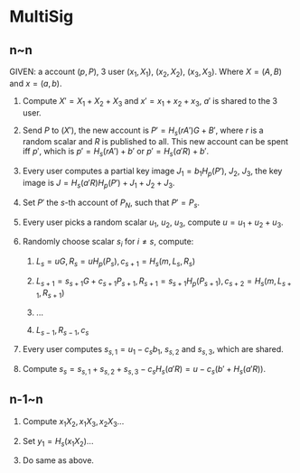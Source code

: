 # MultiSig

## n~n

GIVEN: a account $(p,P)$, 3 user $(x_1,X_1)$, $(x_2,X_2)$, $(x_3,X_3)$. Where $X=(A,B)$ and $x=(a,b)$.

1. Compute $X'=X_1+X_2+X_3$ and $x'=x_1+x_2+x_3$, $a'$ is shared to the 3 user.

1. Send $P$ to $(X')$, the new account is $P'=H_s(rA')G+B'$, where $r$ is a random scalar and $R$ is published to all. This new account can be spent iff $p'$, which is $p'=H_s(rA')+b'$ or $p'=H_s(a'R)+b'$.

1. Every user computes a partial key image $J_1=b_1H_p(P')$, $J_2$, $J_3$, the key image is $J=H_s(a'R)H_p(P')+J_1+J_2+J_3$.

1. Set $P'$ the $s$-th account of $P_N$, such that $P'=P_s$.

1. Every user picks a random scalar $u_1$, $u_2$, $u_3$, compute $u=u_1+u_2+u_3$.

1. Randomly choose scalar $s_i$ for $i\neq s$, compute:

    1. $L_s=uG, R_s=uH_p(P_s), c_{s+1}=H_s(m,L_s,R_s)$

    1. $L_{s+1}=s_{s+1}G+c_{s+1}P_{s+1}, R_{s+1}=s_{s+1}H_p(P_{s+1}), c_{s+2}=H_s(m,L_{s+1},R_{s+1})$

    1. ...

    1. $L_{s-1},R_{s-1},c_s$

1. Every user computes $s_{s,1}=u_1-c_sb_1$, $s_{s,2}$ and $s_{s,3}$, which are shared.

1. Compute $s_s=s_{s,1}+s_{s,2}+s_{s,3}-c_sH_s(a'R)=u-c_s(b'+H_s(a'R))$.

## n-1~n

1. Compute $x_1X_2, x_1X_3, x_2X_3$...

1. Set $y_1=H_s(x_1X_2)$...

1. Do same as above.